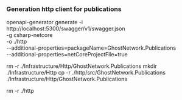 ### Generation http client for publications

openapi-generator generate -i http://localhost:5300/swagger/v1/swagger.json \
    -g csharp-netcore \
    -o ./http \
    --additional-properties=packageName=GhostNetwork.Publications \
    --additional-properties=netCoreProjectFile=true

rm -r ./Infrastructure/Http/GhostNetwork.Publications
mkdir ./Infrastructure/Http
cp -r ./http/src/GhostNetwork.Publications ./Infrastructure/Http/GhostNetwork.Publications

rm -r ./http
